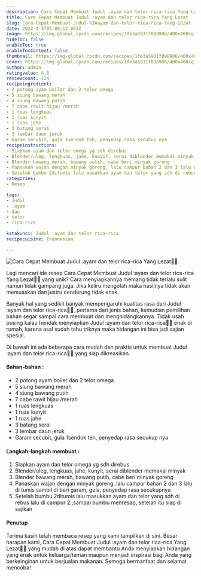 ```yaml
---
description: Cara Cepat Membuat Judul :ayam dan telor rica-rica Yang Lezat"
title: Cara Cepat Membuat Judul :ayam dan telor rica-rica Yang Lezat
slug: Cara-Cepat-Membuat-Judul-%3Aayam-dan-telor-rica-rica-Yang-Lezat
date: 2022-4-3T03:09:12.063Z
image: https://img-global.cpcdn.com/recipes/1fe3a5931f898986/400x400cq70/photo.jpg
hideToc: false
enableToc: true
enableTocContent: false
thumbnail: https://img-global.cpcdn.com/recipes/1fe3a5931f898986/400x400cq70/photo.jpg
cover: https://img-global.cpcdn.com/recipes/1fe3a5931f898986/400x400cq70/photo.jpg
author: admin
ratingvalue: 4.8
reviewcount: 124
recipeingredient:
- 2 potong ayam boiler dan 2 telor omega
- 5 siung bawang merah
- 4 siung bawang putih
- 7 cabe rawit hijau /merah
- 1 ruas lengkuas
- 1 ruas kunyit
- 1 ruas jahe
- 3 batang serai
- 3 lembar daun jeruk
- Garam secubit, gula 1sendok teh, penyedap rasa secukup nya
recipeinstructions:
- Siapkan ayam dan telor omega yg sdh direbus
- Blender/uleg, lengkuas, jahe, kunyit, serai diblender memakai minyak
- Blender bawang merah, bawang putih, cabe beri minyak goreng
- Panaskan wajan dengan minyak goreng, lalu campur bahan 2 dan 3 lalu di tumis sambil di beri garam, gula, penyedap rasa secukupnya
- Setelah bumbu 2ditumis lalu masukkan ayam dan telor yang sdh di rebus lalu di campur 2,,sampai bumbu menresap, setelah itu siap di sajikan
categories:
- Resep

tags:
- Judul
- :ayam
- dan
- telor
- rica-rica

katakunci: Judul :ayam dan telor rica-rica
recipecuisine: Indonesian

---
```


![Cara Cepat Membuat Judul :ayam dan telor rica-rica Yang Lezat👩‍🍳](https://img-global.cpcdn.com/recipes/1fe3a5931f898986/400x400cq70/photo.jpg)

Lagi mencari ide resep Cara Cepat Membuat Judul :ayam dan telor rica-rica Yang Lezat👩‍🍳 yang unik? Cara menyiapkannya memang tidak terlalu sulit namun tidak gampang juga. Jika keliru mengolah maka hasilnya tidak akan memuaskan dan justru cenderung tidak enak.

Banyak hal yang sedikit banyak mempengaruhi kualitas rasa dari Judul :ayam dan telor rica-rica👩‍🍳, pertama dari jenis bahan, kemudian pemilihan bahan segar sampai cara membuat dan menghidangkannya. Tidak usah pusing kalau hendak menyiapkan Judul :ayam dan telor rica-rica👩‍🍳 enak di rumah, karena asal sudah tahu triknya maka hidangan ini bisa jadi sajian spesial.

Di bawah ini ada beberapa cara mudah dan praktis untuk membuat Judul :ayam dan telor rica-rica👩‍🍳 yang siap dikreasikan.

<!--inarticleads1-->

#### Bahan-bahan :

- 2 potong ayam boiler dan 2 telor omega
- 5 siung bawang merah
- 4 siung bawang putih
- 7 cabe rawit hijau /merah
- 1 ruas lengkuas
- 1 ruas kunyit
- 1 ruas jahe
- 3 batang serai
- 3 lembar daun jeruk
- Garam secubit, gula 1sendok teh, penyedap rasa secukup nya

<!--inarticleads2-->

#### Langkah-langkah membuat :

1. Siapkan ayam dan telor omega yg sdh direbus
1. Blender/uleg, lengkuas, jahe, kunyit, serai diblender memakai minyak
1. Blender bawang merah, bawang putih, cabe beri minyak goreng
1. Panaskan wajan dengan minyak goreng, lalu campur bahan 2 dan 3 lalu di tumis sambil di beri garam, gula, penyedap rasa secukupnya
1. Setelah bumbu 2ditumis lalu masukkan ayam dan telor yang sdh di rebus lalu di campur 2,,sampai bumbu menresap, setelah itu siap di sajikan

#### Penutup

Terima kasih telah membaca resep yang kami tampilkan di sini. Besar harapan kami, Cara Cepat Membuat Judul :ayam dan telor rica-rica Yang Lezat👩‍🍳 yang mudah di atas dapat membantu Anda menyiapkan hidangan yang enak untuk keluarga/teman maupun menjadi inspirasi bagi Anda yang berkeinginan untuk berjualan makanan. Semoga bermanfaat dan selamat mencoba!
